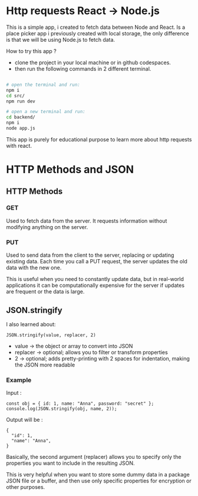 # Http requests React -> Node.js

This is a simple app, i created to fetch data between Node and React.
Is a place picker app i previously created with local storage, the only difference is that we will be using Node.js to fetch data. 

How to try this app ? 

- clone the project in your local machine or in github codespaces.
- then run the following commands in 2 different terminal.

``` bash

# open the terminal and run:
npm i 
cd src/
npm run dev 

# open a new terminal and run: 
cd backend/
npm i 
node app.js
```
This app is purely for educational purpose to learn more about http requests with react. 

# HTTP Methods and JSON

## HTTP Methods

### GET

Used to fetch data from the server. It requests information without modifying anything on the server.

### PUT

Used to send data from the client to the server, replacing or updating existing data. Each time you call a PUT request, the server updates the old data with the new one.

This is useful when you need to constantly update data, but in real-world applications it can be computationally expensive for the server if updates are frequent or the data is large.

## JSON.stringify

I also learned about:

```
JSON.stringify(value, replacer, 2)
```

* value -> the object or array to convert into JSON
* replacer -> optional; allows you to filter or transform properties
* 2 -> optional; adds pretty-printing with 2 spaces for indentation, making the JSON more readable

### Example

Input : 

```
const obj = { id: 1, name: "Anna", password: "secret" };
console.log(JSON.stringify(obj, name, 2));
```

Output will be :

```
{
  "id": 1,
  "name": "Anna",
}
```
Basically, the second argument (replacer) allows you to specify only the properties you want to include in the resulting JSON.

This is very helpful when you want to store some dummy data in a package JSON file or a buffer, and then use only specific properties for encryption or other purposes.